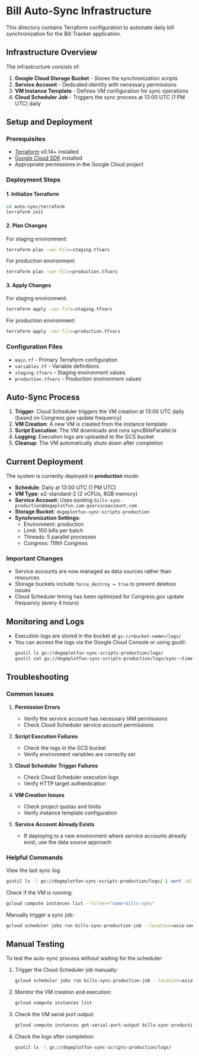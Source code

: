 # Bill Auto-Sync Infrastructure

This directory contains Terraform configuration to automate daily bill synchronization for the Bill Tracker application.

## Infrastructure Overview

The infrastructure consists of:

1. **Google Cloud Storage Bucket** - Stores the synchronization scripts
2. **Service Account** - Dedicated identity with necessary permissions
3. **VM Instance Template** - Defines VM configuration for sync operations
4. **Cloud Scheduler Job** - Triggers the sync process at 13:00 UTC (1 PM UTC) daily

## Setup and Deployment

### Prerequisites

- [Terraform](https://www.terraform.io/downloads) v0.14+ installed
- [Google Cloud SDK](https://cloud.google.com/sdk/docs/install) installed
- Appropriate permissions in the Google Cloud project

### Deployment Steps

#### 1. Initialize Terraform

```bash
cd auto-sync/terraform
terraform init
```

#### 2. Plan Changes

For staging environment:
```bash
terraform plan -var-file=staging.tfvars
```

For production environment:
```bash
terraform plan -var-file=production.tfvars
```

#### 3. Apply Changes

For staging environment:
```bash
terraform apply -var-file=staging.tfvars
```

For production environment:
```bash
terraform apply -var-file=production.tfvars
```

### Configuration Files

- `main.tf` - Primary Terraform configuration
- `variables.tf` - Variable definitions
- `staging.tfvars` - Staging environment values
- `production.tfvars` - Production environment values

## Auto-Sync Process

1. **Trigger**: Cloud Scheduler triggers the VM creation at 13:00 UTC daily (based on Congress.gov update frequency)
2. **VM Creation**: A new VM is created from the instance template
3. **Script Execution**: The VM downloads and runs syncBillsParallel.ts
4. **Logging**: Execution logs are uploaded to the GCS bucket
5. **Cleanup**: The VM automatically shuts down after completion

## Current Deployment

The system is currently deployed in **production** mode:

- **Schedule**: Daily at 13:00 UTC (1 PM UTC)
- **VM Type**: e2-standard-2 (2 vCPUs, 8GB memory)
- **Service Account**: Uses existing `bills-sync-production@dogeplotfun.iam.gserviceaccount.com`
- **Storage Bucket**: `dogeplotfun-sync-scripts-production`
- **Synchronization Settings**:
  - Environment: production
  - Limit: 100 bills per batch
  - Threads: 5 parallel processes
  - Congress: 119th Congress

### Important Changes

- Service accounts are now managed as data sources rather than resources
- Storage buckets include `force_destroy = true` to prevent deletion issues
- Cloud Scheduler timing has been optimized for Congress.gov update frequency (every 4 hours)

## Monitoring and Logs

- Execution logs are stored in the bucket at `gs://<bucket-name>/logs/`
- You can access the logs via the Google Cloud Console or using gsutil:
  ```bash
  gsutil ls gs://dogeplotfun-sync-scripts-production/logs/
  gsutil cat gs://dogeplotfun-sync-scripts-production/logs/sync-<timestamp>.log
  ```

## Troubleshooting

### Common Issues

1. **Permission Errors**
   - Verify the service account has necessary IAM permissions
   - Check Cloud Scheduler service account permissions

2. **Script Execution Failures**
   - Check the logs in the GCS bucket
   - Verify environment variables are correctly set

3. **Cloud Scheduler Trigger Failures**
   - Check Cloud Scheduler execution logs
   - Verify HTTP target authentication

4. **VM Creation Issues**
   - Check project quotas and limits
   - Verify instance template configuration

5. **Service Account Already Exists**
   - If deploying to a new environment where service accounts already exist, use the data source approach

### Helpful Commands

View the last sync log:
```bash
gsutil ls -l gs://dogeplotfun-sync-scripts-production/logs/ | sort -k2 | tail -1 | awk '{print $3}' | xargs gsutil cat
```

Check if the VM is running:
```bash
gcloud compute instances list --filter="name~bills-sync"
```

Manually trigger a sync job:
```bash
gcloud scheduler jobs run bills-sync-production-job --location=asia-southeast1
```

## Manual Testing

To test the auto-sync process without waiting for the scheduler:

1. Trigger the Cloud Scheduler job manually:
   ```bash
   gcloud scheduler jobs run bills-sync-production-job --location=asia-southeast1
   ```

2. Monitor the VM creation and execution:
   ```bash
   gcloud compute instances list
   ```

3. Check the VM serial port output:
   ```bash
   gcloud compute instances get-serial-port-output bills-sync-production-<timestamp> --zone=asia-southeast1-a
   ```

4. Check the logs after completion:
   ```bash
   gsutil ls -l gs://dogeplotfun-sync-scripts-production/logs/
   ``` 